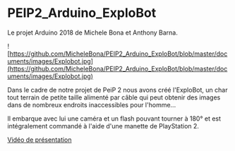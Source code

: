 # PEIP2_Arduino_ExploBot
Le projet Arduino 2018 de Michele Bona et Anthony Barna.

![https://github.com/MicheleBona/PEIP2_Arduino_ExploBot/blob/master/documents/images/Explobot.jpg](https://github.com/MicheleBona/PEIP2_Arduino_ExploBot/blob/master/documents/images/Explobot.jpg)

Dans le cadre de notre projet de PeiP 2 nous avons créé l'ExploBot, un char tout terrain de petite taille alimenté par câble qui peut obtenir des images dans de nombreux endroits inaccessibles pour l'homme...

Il embarque avec lui une caméra et un flash pouvant tourner à 180° et est intégralement commandé à l'aide d'une manette de PlayStation 2.

[Vidéo de présentation](https://www.youtube.com/watch?v=P0yatlXfEzo&feature=youtu.be)

